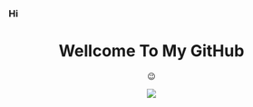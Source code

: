 ### Hi 

<h1 align="center"> Wellcome To My GitHub </h1>
<p align="center">
😉
</p>

<p align="center">
<img src="https://images.app.goo.gl/6WQBspkXmFkqPoxAA">
</p>
<p align="center">
<i> <b>  </b> </i>
</p
[![](https://img.shields.io/badge/Facebook-blue?logo=Facebook&logoColor=blue&labelColor=white)](https://www.facebook.com/jecko.ramadhan.9)
